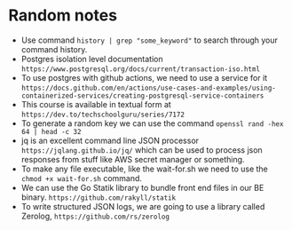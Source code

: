# Random notes

- Use command `history | grep "some_keyword"` to search through your command history.
- Postgres isolation level documentation `https://www.postgresql.org/docs/current/transaction-iso.html`
- To use postgres with github actions, we need to use a service for it `https://docs.github.com/en/actions/use-cases-and-examples/using-containerized-services/creating-postgresql-service-containers`
- This course is available in textual form at `https://dev.to/techschoolguru/series/7172`
- To generate a random key we can use the command `openssl rand -hex 64 | head -c 32`
- jq is an excellent command line JSON processor `https://jqlang.github.io/jq/` which can be used to process json responses from stuff like AWS secret manager or something.
- To make any file executable, like the wait-for.sh we need to use the `chmod +x wait-for.sh` command.
- We can use the Go Statik library to bundle front end files in our BE binary. `https://github.com/rakyll/statik`
- To write structured JSON logs, we are going to use a library called Zerolog, `https://github.com/rs/zerolog`